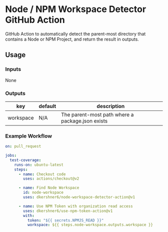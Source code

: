 # Node / NPM Workspace Detector GitHub Action

GitHub Action to automatically detect the parent-most directory that contains a Node or NPM Project, and return the result in outputs.

## Usage

### Inputs

None

### Outputs

| key | default | description |
|-----|---------|-------------|
| workspace | N/A | The parent-most path where a package.json exists |

### Example Workflow

```yaml
on: pull_request

jobs:
  test-coverage:
    runs-on: ubuntu-latest
    steps:
      - name: Checkout code
        uses: actions/checkout@v2

      - name: Find Node Workspace
        id: node-workspace
        uses: dkershner6/node-workspace-detector-action@v1

      - name: Use NPM Token with organization read access
        uses: dkershner6/use-npm-token-action@v1
        with:
          token: "${{ secrets.NPMJS_READ }}"
          workspace: ${{ steps.node-workspace.outputs.workspace }}
      
```
